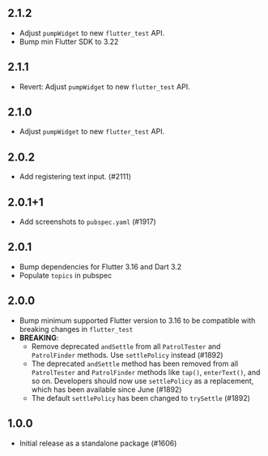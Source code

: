 ## 2.1.2

- Adjust `pumpWidget` to new `flutter_test` API. 
- Bump min Flutter SDK to 3.22

## 2.1.1

- Revert: Adjust `pumpWidget` to new `flutter_test` API. 

## 2.1.0

- Adjust `pumpWidget` to new `flutter_test` API. 

## 2.0.2

- Add registering text input. (#2111)

## 2.0.1+1

- Add screenshots to `pubspec.yaml` (#1917)

## 2.0.1

- Bump dependencies for Flutter 3.16 and Dart 3.2
- Populate `topics` in pubspec

## 2.0.0

- Bump minimum supported Flutter version to 3.16 to be compatible with breaking
  changes in `flutter_test`
- **BREAKING**:
  - Remove deprecated `andSettle` from all `PatrolTester` and `PatrolFinder`
    methods. Use `settlePolicy` instead (#1892)
  - The deprecated `andSettle` method has been removed from all `PatrolTester`
  and `PatrolFinder` methods like `tap()`, `enterText()`, and so on. Developers
  should now use `settlePolicy` as a replacement, which has been available since
  June (#1892)
  - The default `settlePolicy` has been changed to `trySettle` (#1892)

## 1.0.0

- Initial release as a standalone package (#1606)
